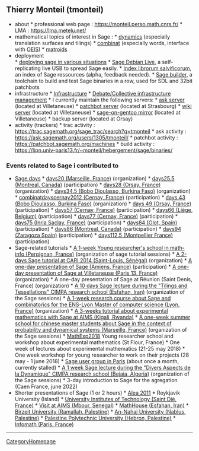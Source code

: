 

## Thierry Monteil (tmonteil)

   * about 
         * professional web page : <a href="https://monteil.perso.math.cnrs.fr/">https://monteil.perso.math.cnrs.fr/</a> 
         * LMA : <a href="https://lma.metelu.net/">https://lma.metelu.net/</a> 
   * mathematical topics of interest in Sage : 
         * <a href="/dynamics">dynamics</a> (especially translation surfaces and tilings) 
         * <a href="/combinat">combinat</a> (especially words, interface with <a class="http" href="http://oeis.org/">OEIS</a>) 
         * <a class="https" href="https://bitbucket.org/matroid/sage_matroids">matroids</a> 
   * deployment  
         * <a href="/HowToSpreadSageDuringAWorkshop">deploying sage in various situations</a> 
         * <a class="https" href="https://sagedebianlive.metelu.net/">Sage Debian Live</a>, a self-replicating live USB to spread Sage easily. 
         * <a class="https" href="https://sageindex.lipn.univ-paris13.fr/">Index librorum salvificorum</a>, an index of Sage ressources (alpha, feedback needed). 
         * <a class="https" href="https://sagebuilder.metelu.net/">Sage builder</a>, a toolchain to build and test Sage binaries in a row, used for SDL and 32bit patchbots 
   * infrastructure 
         * <a href="/Infrastructure">Infrastructure</a> 
         * <a href="/Debate/Collective%20infrastructure%20management">Debate/Collective infrastructure management</a> 
         * I currently maintain the following servers: 
               * <a class="https" href="https://ask.sagemath.org/">ask server</a> (located at Villetaneuse) 
               * <a class="https" href="https://patchbot.sagemath.org/">patchbot server</a> (located at Strasbourg) 
               * <a class="https" href="https://wiki.sagemath.org/">wiki server</a> (located at Villetaneuse) 
               * <a class="https" href="https://sage-on-gentoo.lipn.univ-paris13.fr/sage/">sage-on-gentoo mirror</a> (located at Villetaneuse) 
               * backup server (located at Orsay) 
   * activity (trackers) 
               * trac activity : <a href="https://trac.sagemath.org/sage_trac/search?q=tmonteil">https://trac.sagemath.org/sage_trac/search?q=tmonteil</a> 
               * ask activity : <a href="https://ask.sagemath.org/users/1305/tmonteil/">https://ask.sagemath.org/users/1305/tmonteil/</a> 
               * patchbot activity : <a href="https://patchbot.sagemath.org/machines">https://patchbot.sagemath.org/machines</a> 
               * build activity : <a href="https://lipn.univ-paris13.fr/~monteil/hebergement/sage/binaries/">https://lipn.univ-paris13.fr/~monteil/hebergement/sage/binaries/</a> 

### Events related to Sage i contributed to

   * <a href="/Workshops">Sage days</a> 
         * <a href="/daysmarseille">days20 (Marseille, France)</a> (organization) 
         * <a href="/days25.5">days25.5 (Montreal, Canada)</a> (participation) 
         * <a href="/days28">days28 (Orsay, France)</a> (organization) 
         * <a href="/days34.5">days34.5 (Bobo Dioulasso, Burkina Faso)</a> (organization) 
         * <a href="/combinat/SageCombinatDaysCernay2012">combinatdayscernay2012 (Cernay, France)</a> (participation) 
         * <a href="/Sage%20Days%20Bobo%202012">days 43 (Bobo Dioulasso, Burkina Faso)</a> (organization) 
         * <a href="/combinat/FPSAC13">days 49 (Orsay, France)</a> (participation) 
         * <a href="/days57">days57 (Cernay, France)</a> (participation) 
         * <a href="/days66">days66 (Liège, Belgium)</a> (participation) 
         * <a href="/days77">days77 (Cernay, France)</a> (participation) 
         * <a href="/days75">days75 (Inria Saclay, France)</a> (participation) 
         * <a href="/days84">days84 (Olot, Spain)</a> (participation) 
         * <a href="/days86">days86 (Montreal, Canada)</a> (participation) 
         * <a href="/days94">days94 (Zaragoza Spain)</a> (participation) 
         * <a href="/days112.5">days112.5 (Montpellier France)</a> (participation)   
   * Sage-related tutorials 
         * <a class="http" href="http://ejcim2013.univ-perp.fr/">A 1-week Young researcher's school in math-info (Perpignan, France)</a> (organization of sage tutorial sessions) 
         * <a class="http" href="http://www.cari-info.org/">A 2-days Sage tutorial at CARI 2014 (Saint-Louis, Sénégal)</a> (organization) 
         * <a class="http" href="http://www.lamfa.u-picardie.fr/mammeri/sage1.html">A one-day presentation of Sage (Amiens, France)</a> (participation) 
         * <a class="http" href="http://lipn.univ-paris13.fr/~monteil/hebergement/JourneeSageVilletaneuse2014/">A one-day presentation of Sage at Villetaneuse (Paris 13, France)</a> (organization) 
         * A one-day presentation of Sage at Réunion (Saint Denis, France) (organization) 
         * <a class="http" href="http://isfahan.sciencesconf.org/">A 10 days Sage lecture during the "Tilings and Tessellations" CIMPA research school (Esfahan, Iran)</a> (organization of the Sage sessions) 
         * <a class="http" href="http://www.ens-lyon.fr/DI/?p=4287">A 1-week research course about Sage and combinatorics for the ENS-Lyon Master of computer science (Lyon, France)</a> (organization) 
         * <a class="https" href="https://sites.google.com/a/aims.ac.rw/academic/experimental-mathematics-with-sage-1">A 3-weeks tutorial about experimental mathematics with Sage at AIMS (Kigali, Rwanda)</a> 
         * <a class="http" href="http://www.chine.campusfrance.org/fr/probability-theory-and-dynamical-systems">A one-week summer school for chinese master students about Sage in the context of probability and dynamical systems (Marseille, France)</a> (organization of the Sage sessions) 
         * <a class="https" href="https://mathexp2018.sciencesconf.org/">MathExp2018</a> Young researcher school and workshop about experimental mathematics (St Flour, France) 
                     * One week of lectures about experimental mathematics (21-25 may 2018) 
                     * One week workshop for young researcher to work on their projects (28 may - 1 june 2018) 
         * <a href="/GroupeUtilisateursParis">Sage user group in Paris</a> (about once a month, currently stalled) 
         * <a class="https" href="https://dad21.sciencesconf.org/resource/page/id/1">A 1 week Sage lecture during the "Divers Aspects de la Dynamique" CIMPA research school (Bejaia, Algeria)</a> (organization of the Sage sessions) 
         * 3-day introduction to Sage for the agregation (Caen France, june 2022) 
   * Shorter presentations of Sage (1 or 2 hours) 
         * <a class="http" href="http://gt-alea.math.cnrs.fr/alea2011/planning.php#talk64">Alea 2011</a> 
         * Reykjavik University (Island) 
         * <a class="http" href="http://www.iutsd.univ-lorraine.fr/">University Institutes of Technology (Saint Dié, France)</a> 
         * <a class="http" href="http://aims-senegal.sn/">Visit at AIMS (Mbour, Senegal)</a> 
         * <a class="http" href="http://www.mathhouse.org/VisitorPages/show.aspx?IsDetailList=true&amp;ItemID=5841,1">MathHouse (Esfahan, Iran)</a> 
         * <a class="https" href="https://www.birzeit.edu/en/node/33032">Birzeit University (Ramallah, Palestine)</a> 
         * <a class="https" href="https://sci.najah.edu/en/departments/mathematics/">An-Nahaj University (Nablus, Palestine)</a> 
         * <a class="https" href="https://ppu.edu/p/ar/Announcements/3416">Palestine Polytechnic University (Hebron, Palestine)</a> 
         * <a class="https" href="https://infomath.pages.math.cnrs.fr/talk/2021-2022/sagemath/">Infomath (Paris, France)</a> 


---

 <a href="/CategoryHomepage">CategoryHomepage</a> 
